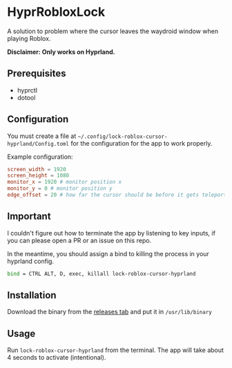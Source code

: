 # HyprRobloxLock
A solution to problem where the cursor leaves the waydroid window when playing Roblox.

**Disclaimer: Only works on Hyprland.**

## Prerequisites

- hyprctl
- dotool

## Configuration

You must create a file at `~/.config/lock-roblox-cursor-hyprland/Config.toml` for the configuration for the app to work properly.

Example configuration:
```toml
screen_width = 1920
screen_height = 1080
monitor_x = 1920 # monitor position x
monitor_y = 0 # monitor position y
edge_offset = 20 # how far the cursor should be before it gets teleported to the other side
```

## Important

I couldn't figure out how to terminate the app by listening to key inputs, if you can please open a PR or an issue on this repo.

In the meantime, you should assign a bind to killing the process in your hyprland config.

```sh
bind = CTRL ALT, D, exec, killall lock-roblox-cursor-hyprland
```

## Installation

Download the binary from the [releases tab](https://github.com/yorunoken/lock-roblox-cursor-hyprland/releases) and put it in `/usr/lib/binary`

## Usage

Run `lock-roblox-cursor-hyprland` from the terminal. The app will take about 4 seconds to activate (intentional).
